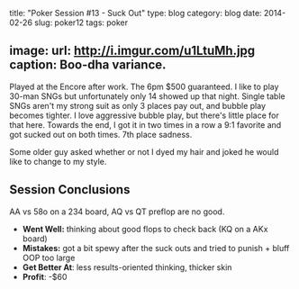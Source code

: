 title: "Poker Session #13 - Suck Out"
type: blog
category: blog
date: 2014-02-26
slug: poker12
tags: poker

image:
    url: http://i.imgur.com/u1LtuMh.jpg
    caption: Boo-dha variance.
---

Played at the Encore after work. The 6pm $500 guaranteed. I like to play 30-man
SNGs but unfortunately only 14 showed up that night.  Single table SNGs aren't
my strong suit as only 3 places pay out, and bubble play becomes tighter. I
love aggressive bubble play, but there's little place for that here. Towards
the end, I got it in two times in a row a 9:1 favorite and got sucked out on
both times. 7th place sadness.

Some older guy asked whether or not I dyed my hair and joked he would like to
change to my style.

## Session Conclusions

AA vs 58o on a 234 board, AQ vs QT preflop are no good.

- **Went Well:** thinking about good flops to check back (KQ on a AKx board)
- **Mistakes:** got a bit spewy after the suck outs and tried to punish + bluff OOP too large
- **Get Better At**: less results-oriented thinking, thicker skin
- **Profit**: -$60
